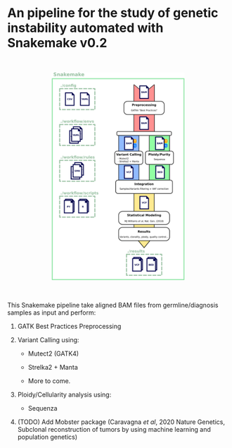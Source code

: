 # An pipeline for the study of genetic instability automated with Snakemake v0.2

</br>

<p align="center">
    <img title="Snakemake Workflow" src="https://github.com/PaulArthurM/cbf_aml_pipeline/blob/master/docs/images/Snakefile_orga.png" width=60%>
</p>

</br>

This Snakemake pipeline take aligned BAM files from germline/diagnosis samples as input and perform:

1. GATK Best Practices Preprocessing

2. Variant Calling using:

    - Mutect2 (GATK4)

    - Strelka2 + Manta
    
    - More to come.

3. Ploidy/Cellularity analysis using:

    - Sequenza
    
4. (TODO) Add Mobster package (Caravagna *et al*, 2020 Nature Genetics, Subclonal reconstruction of tumors by using machine learning and population genetics)  


